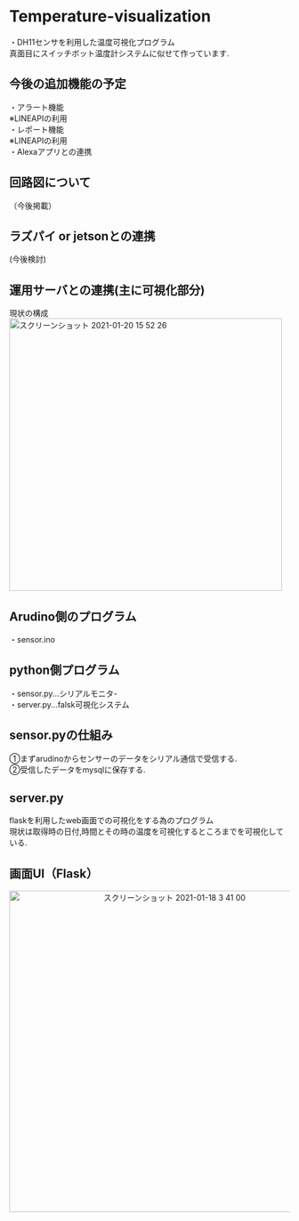 # Temperature-visualization
・DH11センサを利用した温度可視化プログラム<br>
真面目にスイッチボット温度計システムに似せて作っています.<br>
## 今後の追加機能の予定
・アラート機能<br>
※LINEAPIの利用<br>
・レポート機能<br>
※LINEAPIの利用<br>
・Alexaアプリとの連携<br>
## 回路図について
（今後掲載）
## ラズパイ or jetsonとの連携
(今後検討)
## 運用サーバとの連携(主に可視化部分)
現状の構成<br>
<img width="490" alt="スクリーンショット 2021-01-20 15 52 26" src="https://user-images.githubusercontent.com/45090872/105137974-92411600-5b37-11eb-83d3-caa25fb626fe.png">
## Arudino側のプログラム
・sensor.ino
## python側プログラム
・sensor.py...シリアルモニタ-<br>
・server.py...falsk可視化システム
## sensor.pyの仕組み
①まずarudinoからセンサーのデータをシリアル通信で受信する.<br>
②受信したデータをmysqlに保存する.<br>
## server.py
flaskを利用したweb画面での可視化をする為のプログラム<br>
現状は取得時の日付,時間とその時の温度を可視化するところまでを可視化している.
## 画面UI（Flask）
<center>
<img width="578" alt="スクリーンショット 2021-01-18 3 41 00" src="https://user-images.githubusercontent.com/45090872/104852546-fd73c800-593e-11eb-833a-a9056c66e775.png">
</center>






